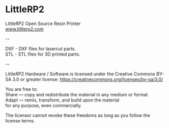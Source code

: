 # LittleRP2
LittleRP2 Open Source Resin Printer  
www.littlerp2.com

--

DXF - DXF files for lasercut parts.  
STL - STL files for 3D printed parts.

--

LittleRP2 Hardware / Software is licensed under the Creative Commons BY-SA 3.0 or greater license: https://creativecommons.org/licenses/by-sa/3.0/

You are free to:  
Share — copy and redistribute the material in any medium or format  
Adapt — remix, transform, and build upon the material  
for any purpose, even commercially.

The licensor cannot revoke these freedoms as long as you follow the license terms.
